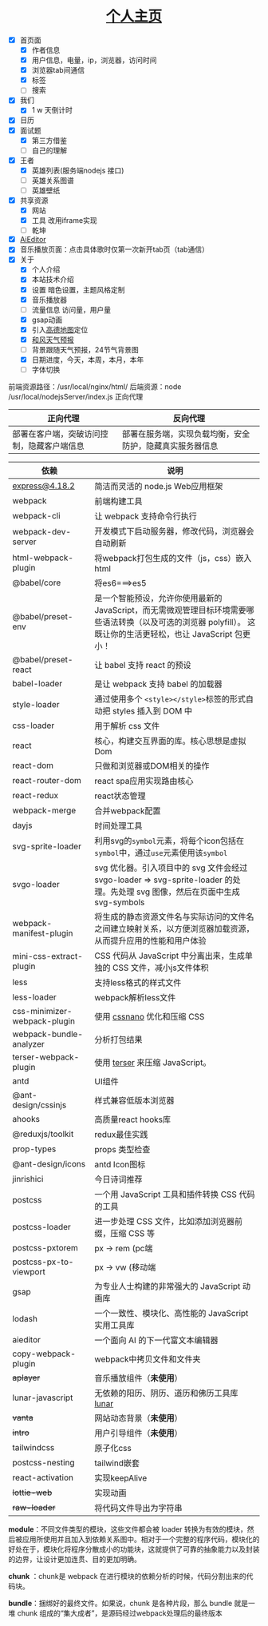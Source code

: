 <h1 align="center"><a href='https://8.133.162.30'>个人主页</a></h1>

- [x] 首页面
  - [x] 作者信息
  - [x] 用户信息，电量，ip，浏览器，访问时间
  - [x] 浏览器tab间通信
  - [x] 标签
  - [ ] 搜索
- [x] 我们
  - [x] 1 w 天倒计时
- [x] 日历
- [x] 面试题
  - [x] 第三方借鉴
  - [ ] 自己的理解
- [x] 王者
  - [x] 英雄列表(服务端nodejs 接口)
  - [ ] 英雄关系图谱
  - [ ] 英雄壁纸
- [x] 共享资源
  - [x] 网站
  - [x] 工具 改用iframe实现
  - [ ] 乾坤
- [x] [AiEditor](https://aieditor.dev/zh/getting-started.html)
- [x] 音乐播放页面：点击具体歌时仅第一次新开tab页（tab通信）
- [x] 关于
  - [x] 个人介绍
  - [x] 本站技术介绍
  - [x] 设置 暗色设置，主题风格定制
  - [x] 音乐播放器
  - [ ] 流量信息 访问量，用户量
  - [x] gsap动画
  - [x] 引入[高德地图](https://lbs.amap.com/api/javascript-api-v2/summary)定位
  - [x] [和风天气预报](https://dev.qweather.com/docs/api/weather/weather-now/)
  - [ ] 背景跟随天气预报，24节气背景图
  - [x] 日期进度，今天，本周，本月，本年
  - [ ] 字体切换

前端资源路径：/usr/local/nginx/html/
后端资源：node /usr/local/nodejsServer/index.js 正向代理

| 正向代理                                   | 反向代理                                                 |
| ------------------------------------------ | -------------------------------------------------------- |
| 部署在客户端，突破访问控制，隐藏客户端信息 | 部署在服务端，实现负载均衡，安全防护，隐藏真实服务器信息 |




| 依赖                           | 说明                                                                                                |
|------------------------------|---------------------------------------------------------------------------------------------------|
| express@4.18.2               | 简洁而灵活的 node.js Web应用框架                                                                            |
| webpack                      | 前端构建工具                                                                                            |
| webpack-cli                  | 让 webpack 支持命令行执行                                                                                 |
| webpack-dev-server           | 开发模式下启动服务器，修改代码，浏览器会自动刷新                                                                          |
| html-webpack-plugin          | 将webpack打包生成的文件（js，css）嵌入html                                                                     |
| @babel/core                  | 将es6===>es5                                                                                       |
| @babel/preset-env            | 是一个智能预设，允许你使用最新的 JavaScript，而无需微观管理目标环境需要哪些语法转换（以及可选的浏览器 polyfill）。 这既让你的生活更轻松，也让 JavaScript 包更小！ |
| @babel/preset-react          | 让 babel 支持 react 的预设                                                                              |
| babel-loader                 | 是让 webpack 支持 babel 的加载器                                                                          |
| style-loader                 | 通过使用多个 `<style></style>`标签的形式自动把 styles 插入到 DOM 中                                                 |
| css-loader                   | 用于解析 css 文件                                                                                       |
| react                        | 核心，构建交互界面的库。核心思想是虚拟Dom                                                                            |
| react-dom                    | 只做和浏览器或DOM相关的操作                                                                                   |
| react-router-dom             | react spa应用实现路由核心                                                                                 |
| react-redux                  | react状态管理                                                                                         |
| webpack-merge                | 合并webpack配置                                                                                       |
| dayjs                        | 时间处理工具                                                                                            |
| svg-sprite-loader            | 利用svg的`symbol`元素，将每个icon包括在`symbol`中，通过`use`元素使用该`symbol`                                         |
| svgo-loader                  | svg 优化器。引入项目中的 svg 文件会经过 svgo-loader => svg-sprite-loader 的处理。先处理 svg 图像，然后在页面中生成 svg-symbols     |
| webpack-manifest-plugin      | 将生成的静态资源文件名与实际访问的文件名之间建立映射关系，以方便浏览器加载资源，从而提升应用的性能和用户体验                                            |
| mini-css-extract-plugin      | CSS 代码从 JavaScript 中分离出来，生成单独的 CSS 文件，减小js文件体积                                                    |
| less                         | 支持less格式的样式文件                                                                                     |
| less-loader                  | webpack解析less文件                                                                                   |
| css-minimizer-webpack-plugin | 使用 [cssnano](https://cssnano.co/) 优化和压缩 CSS                                                       |
| webpack-bundle-analyzer      | 分析打包结果                                                                                            |
| terser-webpack-plugin        | 使用 [terser](https://github.com/terser/terser) 来压缩 JavaScript。                                     |
| antd                         | UI组件                                                                                              |
| @ant-design/cssinjs          | 样式兼容低版本浏览器                                                                                        |
| ahooks                       | 高质量react hooks库                                                                                   |
| @reduxjs/toolkit             | redux最佳实践                                                                                         |
| prop-types                   | props 类型检查                                                                                        |
| @ant-design/icons            | antd Icon图标                                                                                       |
| jinrishici                   | 今日诗词推荐                                                                                            |
| postcss                      | 一个用 JavaScript 工具和插件转换 CSS 代码的工具                                                                  |
| postcss-loader               | 进一步处理 CSS 文件，比如添加浏览器前缀，压缩 CSS 等                                                                   |
| postcss-pxtorem              | px -> rem (pc端                                                                                    |
| postcss-px-to-viewport       | px -> vw (移动端                                                                                     |
| gsap                         | 为专业人士构建的非常强大的 JavaScript 动画库                                                                      |
| lodash                       | 一个一致性、模块化、高性能的 JavaScript 实用工具库                                                                   |
| aieditor                     | 一个面向 AI 的下一代富文本编辑器                                                                                |
| copy-webpack-plugin          | webpack中拷贝文件和文件夹                                                                                  |
| ~~aplayer~~                  | 音乐播放组件（**未使用**）                                                                                   |
| lunar-javascript             | 无依赖的阳历、阴历、道历和佛历工具库[lunar](https://6tail.cn/calendar/api.html#overview.html)                       |
| ~~vanta~~                    | 网站动态背景（**未使用**）                                                                                   |
| ~~intro~~                    | 用户引导组件（**未使用**）                                                                                   |
| tailwindcss                  | 原子化css                                                                                            |
| postcss-nesting              | tailwind嵌套                                                                                        |
| react-activation             | 实现keepAlive                                                                                       |
| ~~lottie-web~~               | 实现动画                                                                                              |
| ~~raw-loader~~               | 将代码文件导出为字符串                                                                                       |

**module**：不同文件类型的模块，这些文件都会被 loader 转换为有效的模块，然后被应用所使用并且加入到依赖关系图中。相对于一个完整的程序代码，模块化的好处在于，模块化将程序分散成小的功能块，这就提供了可靠的抽象能力以及封装的边界，让设计更加连贯、目的更加明确。

**chunk** ：chunk是 webpack 在进行模块的依赖分析的时候，代码分割出来的代码块。

**bundle**：捆绑好的最终文件。如果说，chunk 是各种片段，那么 bundle 就是一堆 chunk 组成的“集大成者”，是源码经过webpack处理后的最终版本
